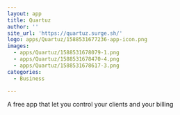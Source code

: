 ```yaml
---
layout: app
title: Quartuz
author: ''
site_url: 'https://quartuz.surge.sh/'
logo: apps/Quartuz/1588531677236-app-icon.png
images:
  - apps/Quartuz/1588531678079-1.png
  - apps/Quartuz/1588531678470-4.png
  - apps/Quartuz/1588531678617-3.png
categories:
  - Business

---
```

A free app that let you control your clients and your billing
